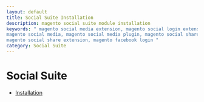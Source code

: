 ```yaml
---
layout: default
title: Social Suite Installation
description: magento social suite module installation
keywords: " magento social media extension, magento social login extension,
magento social media, magento social media plugin, magento social share,
magento social share extension, magento facebook login "
category: Social Suite
---
```


# Social Suite

- [Installation](installation/)